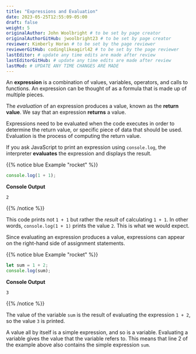 ```yaml
---
title: "Expressions and Evaluation"
date: 2023-05-25T12:55:09-05:00
draft: false
weight: 5
originalAuthor: John Woolbright # to be set by page creator
originalAuthorGitHub: jwoolbright23 # to be set by page creator
reviewer: Kimberly Horan # to be set by the page reviewer
reviewerGitHub: codinglikeagirl42 # to be set by the page reviewer
lastEditor: # update any time edits are made after review
lastEditorGitHub: # update any time edits are made after review
lastMod: # UPDATE ANY TIME CHANGES ARE MADE
---
```


An **expression** is a combination of values, variables, operators, and calls to functions. An expression can be thought of as a formula that is made up of multiple pieces. 

The *evaluation* of an expression produces a value, known as the **return value**. We say that an expression **returns** a value.

Expressions need to be evaluated when the code executes in order to determine the return value, or specific piece of data that should be used. Evaluation is the process of computing the return value.

If you ask JavaScript to print an expression using `console.log`, the interpreter **evaluates** the expression and displays the result.

{{% notice blue Example "rocket" %}}
```javascript
console.log(1 + 1);
```

**Console Output**

```console
2
```
{{% /notice %}}

This code prints not `1 + 1` but rather the *result* of calculating `1 + 1`. In other words, `console.log(1 + 1)` prints the value `2`. This is what we would expect.

Since evaluating an expression produces a value, expressions can appear on the right-hand side of assignment statements. 

{{% notice blue Example "rocket" %}}
```javascript
let sum = 1 + 2;
console.log(sum);
```

**Console Output**

```console
3
```
{{% /notice %}}

The value of the variable `sum` is the result of evaluating the expression `1 + 2`, so the value `3` is printed.

A value all by itself is a simple expression, and so is a variable. Evaluating a variable gives the value that the variable refers to. This means that line 2 of the example above also contains the simple expression `sum`.